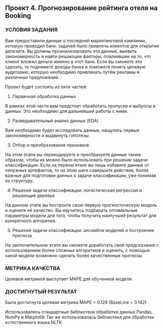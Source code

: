 ## Проект 4. Прогнозирование рейтинга отеля на Booking

### УСЛОВИЯ ЗАДАНИЯ

Вам предоставили данные о последней маркетинговой кампании, которую проводил банк: задачей было привлечь клиентов для открытия депозита. Вы должны проанализировать эти данные, выявить закономерность и найти решающие факторы, повлиявшие на то, что клиент вложил деньги именно в этот банк. Если вы сможете это сделать, то поднимете доходы банка и поможете понять целевую аудиторию, которую необходимо привлекать путём рекламы и различных предложений.

Проект будет состоять из пяти частей:

1. Первичная обработка данных

В рамках этой части вам предстоит обработать пропуски и выбросы в данных. Это необходимо для дальнейшей работы с ними.

2. Разведывательный анализ данных (EDA)

Вам необходимо будет исследовать данные, нащупать первые закономерности и выдвинуть гипотезы.

3. Отбор и преобразование признаков

На этом этапе вы перекодируете и преобразуете данные таким образом, чтобы их можно было использовать при решении задачи классификации. Если на первом этапе вы лишь избавите данные от ненужных артефактов, то на этом шаге совершите действия, более важные для подготовки данных к задаче классификации, уже понимая их структуру.

4. Решение задачи классификации: логистическая регрессия и решающие деревья

На данном этапе вы построите свою первую прогностическую модель и оцените её качество. Вы научитесь подбирать оптимальные параметры модели для того, чтобы получить наилучший результат для конкретного алгоритма.

5. Решение задачи классификации: ансамбли моделей и построение прогноза

На заключительном этапе вы сможете доработать своё предсказание с использованием более сложных алгоритмов и оценить, с помощью какой модели возможно сделать более качественные прогнозы.

### МЕТРИКА КАЧЕСТВА

Целевой метрикой выступает MAPE для обученной модели

### ДОСТИГНУТЫЙ РЕЗУЛЬТАТ

Была достигнута целевая метрика MAPE = 0.128 (BaseLine = 0.142)

Использовались стандартные библиотеки обработки данных Pandas, NumPy и Matplotlib
Так же использовалась библиотека для обработки естественного языка NLTK